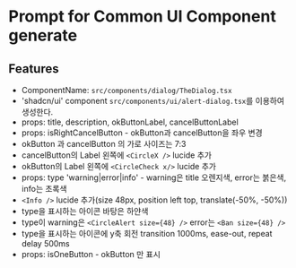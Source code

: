 # Prompt for Common UI Component generate

## Features

- ComponentName: `src/components/dialog/TheDialog.tsx`
- 'shadcn/ui' component `src/components/ui/alert-dialog.tsx`를 이용하여 생성한다.
- props: title, description, okButtonLabel, cancelButtonLabel
- props: isRightCancelButton - okButton과 cancelButton을 좌우 변경
- okButton 과 cancelButton 의 가로 사이즈는 7:3
- cancelButton의 Label 왼쪽에 `<CircleX />` lucide 추가
- okButton의 Label 왼쪽에 `<CircleCheck x/>` lucide 추가
- props: type 'warning|error|info' - warning은 title 오렌지색, error는 붉은색, info는 초록색
- `<Info />` lucide 추가(size 48px, position left top, translate(-50%, -50%))
- type을 표시하는 아이콘 바탕은 하얀색
- type이 warning은 `<CircleAlert size={48} />` error는 `<Ban size={48} />`
- type을 표시하는 아이콘에 y축 회전 transition 1000ms, ease-out, repeat delay 500ms
- props: isOneButton - okButton 만 표시